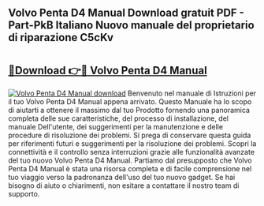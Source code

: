 ## Volvo Penta D4 Manual Download gratuit PDF - Part-PkB Italiano Nuovo manuale del proprietario di riparazione C5cKv

# <h2><a href="http://dfgrgp.blite.top/?on=Volvo+Penta+D4+Manual">🔗Download 👉🔴 Volvo Penta D4 Manual</a></h2>

[![Volvo Penta D4 Manual download](https://i.imgur.com/lujVjoI.png)](http://dfgrgp.blite.top/?on=Volvo+Penta+D4+Manual)
Benvenuto nel manuale di Istruzioni per il tuo Volvo Penta D4 Manual appena arrivato. Questo Manuale ha lo scopo di aiutarti a ottenere il massimo dal tuo Prodotto fornendo una panoramica completa delle sue caratteristiche, del processo di installazione, del manuale Dell'utente, dei suggerimenti per la manutenzione e delle procedure di risoluzione dei problemi. Si prega di conservare questa guida per riferimenti futuri e suggerimenti per la risoluzione dei problemi. Scopri la connettività e il controllo senza interruzioni grazie alle funzionalità avanzate del tuo nuovo Volvo Penta D4 Manual. Partiamo dal presupposto che Volvo Penta D4 Manual è stata una risorsa completa e di facile comprensione nel tuo viaggio verso la padronanza dell'uso del tuo nuovo gadget. Se hai bisogno di aiuto o chiarimenti, non esitare a contattare il nostro team di supporto.
